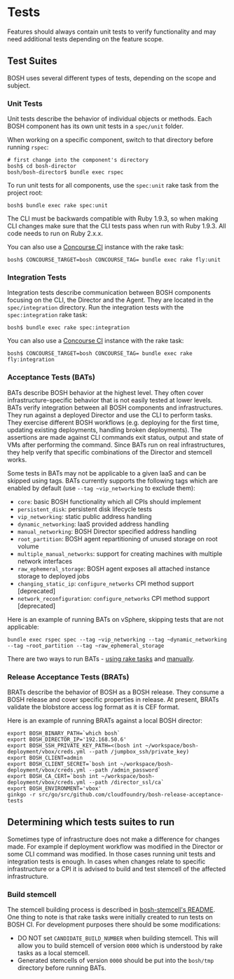 # Tests

Features should always contain unit tests to verify functionality and may need additional tests depending on the feature scope.


## Test Suites

BOSH uses several different types of tests, depending on the scope and subject.


### Unit Tests

Unit tests describe the behavior of individual objects or methods. Each BOSH component has its own unit tests in a `spec/unit` folder.

When working on a specific component, switch to that directory before running `rspec`:

```
# first change into the component's directory
bosh$ cd bosh-director
bosh/bosh-director$ bundle exec rspec
```

To run unit tests for all components, use the `spec:unit` rake task from the project root:

```
bosh$ bundle exec rake spec:unit
```

The CLI must be backwards compatible with Ruby 1.9.3, so when making CLI changes make sure that the CLI tests pass when run with Ruby 1.9.3. All code needs to run on Ruby 2.x.x.

You can also use a [Concourse CI](https://concourse.ci/) instance with the rake task:

```
bosh$ CONCOURSE_TARGET=bosh CONCOURSE_TAG= bundle exec rake fly:unit
```


### Integration Tests

Integration tests describe communication between BOSH components focusing on the CLI, the Director and the Agent. They are located in the `spec/integration` directory. Run the integration tests with the `spec:integration` rake task:

```
bosh$ bundle exec rake spec:integration
```

You can also use a [Concourse CI](https://concourse.ci/) instance with the rake task:

```
bosh$ CONCOURSE_TARGET=bosh CONCOURSE_TAG= bundle exec rake fly:integration
```

### Acceptance Tests (BATs)

BATs describe BOSH behavior at the highest level. They often cover infrastructure-specific behavior that is not easily tested at lower levels. BATs verify integration between all BOSH components and infrastructures. They run against a deployed Director and use the CLI to perform tasks. They exercise different BOSH workflows (e.g. deploying for the first time, updating existing deployments, handling broken deployments). The assertions are made against CLI commands exit status, output and state of VMs after performing the command. Since BATs run on real infrastructures, they help verify that specific combinations of the Director and stemcell works.

Some tests in BATs may not be applicable to a given IaaS and can be skipped using tags.
BATs currently supports the following tags which are enabled by default (use `--tag ~vip_networking` to exclude them):

  - `core`: basic BOSH functionality which all CPIs should implement
  - `persistent_disk`: persistent disk lifecycle tests
  - `vip_networking`: static public address handling
  - `dynamic_networking`: IaaS provided address handling
  - `manual_networking`: BOSH Director specified address handling
  - `root_partition`: BOSH agent repartitioning of unused storage on root volume
  - `multiple_manual_networks`: support for creating machines with multiple network interfaces
  - `raw_ephemeral_storage`: BOSH agent exposes all attached instance storage to deployed jobs
  - `changing_static_ip`: `configure_networks` CPI method support [deprecated]
  - `network_reconfiguration`: `configure_networks` CPI method support [deprecated]

Here is an example of running BATs on vSphere, skipping tests that are not applicable:

```
bundle exec rspec spec --tag ~vip_networking --tag ~dynamic_networking --tag ~root_partition --tag ~raw_ephemeral_storage
```

There are two ways to run BATs - [using rake tasks](running_bats_using_rake_tasks.md) and [manually](running_bats_manually.md).

### Release Acceptance Tests (BRATs)

BRATs describe the behavior of BOSH as a BOSH release. They consume a BOSH release and cover specific properties in release. At present, BRATs validate the blobstore access log format as it is CEF format.

Here is an example of running BRATs against a local BOSH director:
```
export BOSH_BINARY_PATH=`which bosh`
export BOSH_DIRECTOR_IP='192.168.50.6'
export BOSH_SSH_PRIVATE_KEY_PATH=<(bosh int ~/workspace/bosh-deployment/vbox/creds.yml --path /jumpbox_ssh/private_key)
export BOSH_CLIENT=admin
export BOSH_CLIENT_SECRET=`bosh int ~/workspace/bosh-deployment/vbox/creds.yml --path /admin_password`
export BOSH_CA_CERT=`bosh int ~/workspace/bosh-deployment/vbox/creds.yml --path /director_ssl/ca`
export BOSH_ENVIRONMENT='vbox'
ginkgo -r src/go/src/github.com/cloudfoundry/bosh-release-acceptance-tests
```

## Determining which tests suites to run

Sometimes type of infrastructure does not make a difference for changes made. For example if deployment workflow was modified in the Director or some CLI command was modified. In those cases running unit tests and integration tests is enough. In cases when changes relate to specific infrastructure or a CPI it is advised to build and test stemcell of the affected infrastructure.

### Build stemcell

The stemcell building process is described in [bosh-stemcell's README](../bosh-stemcell/README.md). One thing to note is that rake tasks were initially created to run tests on BOSH CI. For development purposes there should be some modifications:

* DO NOT set `CANDIDATE_BUILD_NUMBER` when building stemcell. This will allow you to build stemcell of version `0000` which is understood by rake tasks as a local stemcell.
* Generated stemcells of version `0000` should be put into the `bosh/tmp` directory before running BATs.
